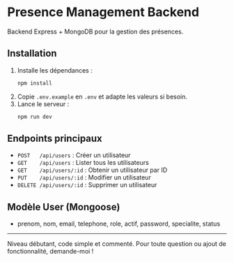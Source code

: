 # Presence Management Backend

Backend Express + MongoDB pour la gestion des présences.

## Installation

1. Installe les dépendances :
   ```bash
   npm install
   ```
2. Copie `.env.example` en `.env` et adapte les valeurs si besoin.
3. Lance le serveur :
   ```bash
   npm run dev
   ```

## Endpoints principaux

- `POST   /api/users`      : Créer un utilisateur
- `GET    /api/users`      : Lister tous les utilisateurs
- `GET    /api/users/:id`  : Obtenir un utilisateur par ID
- `PUT    /api/users/:id`  : Modifier un utilisateur
- `DELETE /api/users/:id`  : Supprimer un utilisateur

## Modèle User (Mongoose)
- prenom, nom, email, telephone, role, actif, password, specialite, status

---
Niveau débutant, code simple et commenté. Pour toute question ou ajout de fonctionnalité, demande-moi !
